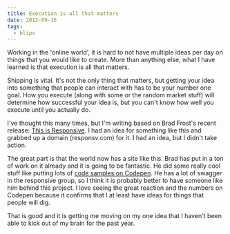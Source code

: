 ```yaml
---
title: Execution is all that matters
date: 2012-09-15
tags:
  - blips
---
```


Working in the 'online world', it is hard to not have multiple ideas per day on things that you would like to create. More than anything else, what I have learned is that execution is all that matters. 

Shipping is vital. It's not the only thing that matters, but getting your idea into something that people can interact with has to be your number one goal. How you execute (along with some or the random market stuff) will determine how successful your idea is, but you can't know how well you execute until you actually do.

I've thought this many times, but I'm writing based on Brad Frost's recent release: [This is Responsive](http://bradfrost.github.com/this-is-responsive). I had an idea for something like this and grabbed up a domain (responsv.com) for it. I had an idea, but I didn't take action. 

The great part is that the world now has a site like this. Brad has put in a ton of work on it already and it is going to be fantastic. He did some really cool stuff like putting lots of [code samples on Codepen](http://codepen.io/bradfrost). He has a lot of swagger in the responsive group, so I think it is probably better to have someone like him behind this project. I love seeing the great reaction and the numbers on Codepen because it confirms that I at least have ideas for things that people will dig. 

That is good and it is getting me moving on my one idea that I haven't been able to kick out of my brain for the past year.
